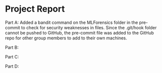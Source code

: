 # Project Report
Part A: 
Added a bandit command on the MLForensics folder in the pre-commit to check for security weaknesses in files. Since the .git/hook folder cannot be pushed to GitHub, the pre-commit file was added to the GitHub repo for other group members to add to their own machines.

Part B: 


Part C: 


Part D: 
